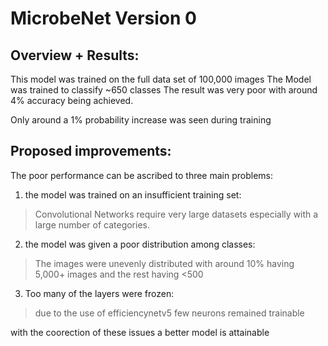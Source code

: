 

# MicrobeNet Version 0

## Overview + Results:
This model was trained on the full data set of 100,000 images
The Model was trained to classify ~650 classes
The result was very poor with around 4% accuracy being achieved.

Only around a 1% probability increase was seen during training

## Proposed improvements:

The poor performance can be ascribed to three main problems:

1. the model was trained on an insufficient training set:
> Convolutional Networks require very large datasets especially with a large
> number of categories.

2. the model was given a poor distribution among classes:
> The images were unevenly distributed with around 10% having 5,000+ images and the rest having <500

3. Too many of the layers were frozen:
> due to the use of efficiencynetv5 few neurons remained trainable

with the coorection of these issues a better model is attainable
